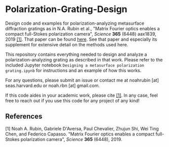 # Polarization-Grating-Design
Design code and examples for polarization-analyzing metasurface diffraction gratings as in N.A. Rubin et al., "Matrix Fourier optics enables a compact full-Stokes polarization camera", *Science* **365** (6448) aax1839, 2019 [[1]](#1). That paper can be found [here](https://www.science.org/doi/10.1126/science.aax1839). See that paper and especially its supplement for extensive detail on the methods used here.

This repository contains everything needed to design and analyze a polarization-analyzing grating as described in that work. Please refer to the included Jupyter notebook `Designing a metasurface polarization grating.ipynb` for instructions and an example of how this works.

For any questions, please submit an issue or contact me at noahrubin [at] seas.harvard.edu or noah.rbn [at] gmail.com.

If this code aides in your academic work, please cite [[1]](#1). In any case, feel free to reach out if you use this code for any project of any kind!

## References
<a id="1">[1]</a> 
Noah A. Rubin, Gabriele D'Aversa, Paul Chevalier, Zhujun Shi, Wei Ting Chen, and Federico Capasso. "Matrix Fourier optics enables a compact full-Stokes polarization camera", *Science* **365** (6448), 2019.
